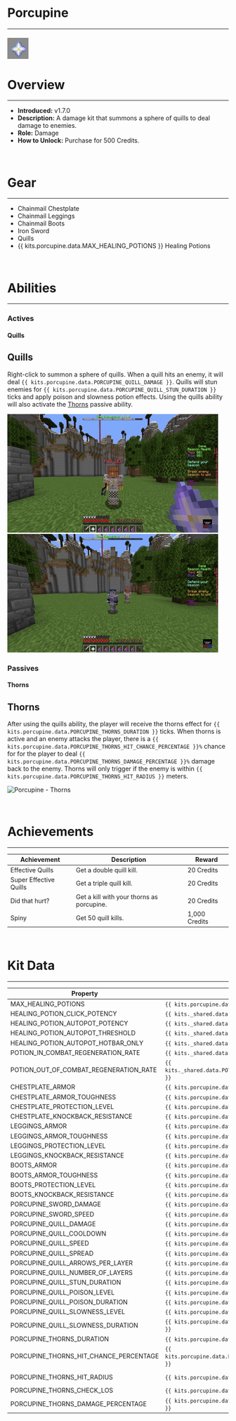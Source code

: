 # Porcupine

---

#### ![porcupine-icon](../assets/icons/kits/porcupine-icon.jpg)

# Overview

---

- **Introduced:** v1.7.0
- **Description:** A damage kit that summons a sphere of quills to deal damage to enemies.
- **Role:** Damage
- **How to Unlock:** Purchase for 500 Credits.

<br />

# Gear

---

- Chainmail Chestplate
- Chainmail Leggings
- Chainmail Boots
- Iron Sword
- Quills
- {{ kits.porcupine.data.MAX_HEALING_POTIONS }} Healing Potions

<br />

# Abilities

---

### Actives

<!-- tabs:start -->

#### **Quills**

## Quills

Right-click to summon a sphere of quills. When a quill hits an enemy, it will deal `{{ kits.porcupine.data.PORCUPINE_QUILL_DAMAGE }}`. Quills will stun enemies for `{{ kits.porcupine.data.PORCUPINE_QUILL_STUN_DURATION }}` ticks and apply poison and slowness potion effects. Using the quills ability will also activate the [Thorns](#thorns) passive ability.

![Porcupine - Quills 1](../assets/kits/porcupine/Porcupine%20-%20Quills%201.gif)
![Porcupine - Quills 2](../assets/kits/porcupine/Porcupine%20-%20Quills%202.gif)

<!-- tabs:end -->

### Passives

<!-- tabs:start -->

#### **Thorns**

## Thorns

After using the quills ability, the player will receive the thorns effect for `{{ kits.porcupine.data.PORCUPINE_THORNS_DURATION }}` ticks. When thorns is active and an enemy attacks the player, there is a `{{ kits.porcupine.data.PORCUPINE_THORNS_HIT_CHANCE_PERCENTAGE }}%` chance for for the player to deal `{{ kits.porcupine.data.PORCUPINE_THORNS_DAMAGE_PERCENTAGE }}%` damage back to the enemy. Thorns will only trigger if the enemy is within `{{ kits.porcupine.data.PORCUPINE_THORNS_HIT_RADIUS }}` meters.

![Porcupine - Thorns](../assets/kits/porcupine/Porcupine%20-%20Thorns.gif)

<!-- tabs:end -->
<br />

# Achievements

---

<!-- prettier-ignore -->
| Achievement | Description | Reward |
| ----------- | ----------- | ------ |
| Effective Quills | Get a double quill kill. | 20 Credits |
| Super Effective Quills | Get a triple quill kill. | 20 Credits |
| Did that hurt? | Get a kill with your thorns as porcupine. | 20 Credits |
| Spiny | Get 50 quill kills. | 1,000 Credits |

<br />

# Kit Data

---

<!-- prettier-ignore -->
| Property | Value | Description |
|----------|-------|-------------|
| MAX_HEALING_POTIONS | `{{ kits.porcupine.data.MAX_HEALING_POTIONS }}` | {{ kitDataSharedDescriptions.MAX_HEALING_POTIONS }} |
| HEALING_POTION_CLICK_POTENCY | `{{ kits._shared.data.HEALING_POTION_CLICK_POTENCY }}` | {{ kitDataSharedDescriptions.HEALING_POTION_CLICK_POTENCY }} |
| HEALING_POTION_AUTOPOT_POTENCY | `{{ kits._shared.data.HEALING_POTION_AUTOPOT_POTENCY }}` | {{ kitDataSharedDescriptions.HEALING_POTION_AUTOPOT_POTENCY }} |
| HEALING_POTION_AUTOPOT_THRESHOLD | `{{ kits._shared.data.HEALING_POTION_AUTOPOT_THRESHOLD }}` | {{ kitDataSharedDescriptions.HEALING_POTION_AUTOPOT_THRESHOLD }} |
| HEALING_POTION_AUTOPOT_HOTBAR_ONLY | `{{ kits._shared.data.HEALING_POTION_AUTOPOT_HOTBAR_ONLY }}` | {{ kitDataSharedDescriptions.HEALING_POTION_AUTOPOT_HOTBAR_ONLY }} |
| POTION_IN_COMBAT_REGENERATION_RATE | `{{ kits._shared.data.POTION_IN_COMBAT_REGENERATION_RATE }}` | {{ kitDataSharedDescriptions.POTION_IN_COMBAT_REGENERATION_RATE }} |
| POTION_OUT_OF_COMBAT_REGENERATION_RATE | `{{ kits._shared.data.POTION_OUT_OF_COMBAT_REGENERATION_RATE }}` | {{ kitDataSharedDescriptions.POTION_OUT_OF_COMBAT_REGENERATION_RATE }} |
| CHESTPLATE_ARMOR | `{{ kits.porcupine.data.CHESTPLATE_ARMOR }}` | {{ kitDataSharedDescriptions.CHESTPLATE_ARMOR }} |
| CHESTPLATE_ARMOR_TOUGHNESS | `{{ kits.porcupine.data.CHESTPLATE_ARMOR_TOUGHNESS }}` | {{ kitDataSharedDescriptions.CHESTPLATE_ARMOR_TOUGHNESS }} |
| CHESTPLATE_PROTECTION_LEVEL | `{{ kits.porcupine.data.CHESTPLATE_PROTECTION_LEVEL }}` | {{ kitDataSharedDescriptions.CHESTPLATE_PROTECTION_LEVEL }} |
| CHESTPLATE_KNOCKBACK_RESISTANCE | `{{ kits.porcupine.data.CHESTPLATE_KNOCKBACK_RESISTANCE }}` | {{ kitDataSharedDescriptions.CHESTPLATE_KNOCKBACK_RESISTANCE }} |
| LEGGINGS_ARMOR | `{{ kits.porcupine.data.LEGGINGS_ARMOR }}` | {{ kitDataSharedDescriptions.LEGGINGS_ARMOR }} |
| LEGGINGS_ARMOR_TOUGHNESS | `{{ kits.porcupine.data.LEGGINGS_ARMOR_TOUGHNESS }}` | {{ kitDataSharedDescriptions.LEGGINGS_ARMOR_TOUGHNESS }} |
| LEGGINGS_PROTECTION_LEVEL | `{{ kits.porcupine.data.LEGGINGS_PROTECTION_LEVEL }}` | {{ kitDataSharedDescriptions.LEGGINGS_PROTECTION_LEVEL }} |
| LEGGINGS_KNOCKBACK_RESISTANCE | `{{ kits.porcupine.data.LEGGINGS_KNOCKBACK_RESISTANCE }}` | {{ kitDataSharedDescriptions.LEGGINGS_KNOCKBACK_RESISTANCE }} |
| BOOTS_ARMOR | `{{ kits.porcupine.data.BOOTS_ARMOR }}` | {{ kitDataSharedDescriptions.BOOTS_ARMOR }} |
| BOOTS_ARMOR_TOUGHNESS | `{{ kits.porcupine.data.BOOTS_ARMOR_TOUGHNESS }}` | {{ kitDataSharedDescriptions.BOOTS_ARMOR_TOUGHNESS }} |
| BOOTS_PROTECTION_LEVEL | `{{ kits.porcupine.data.BOOTS_PROTECTION_LEVEL }}` | {{ kitDataSharedDescriptions.BOOTS_PROTECTION_LEVEL }} |
| BOOTS_KNOCKBACK_RESISTANCE | `{{ kits.porcupine.data.BOOTS_KNOCKBACK_RESISTANCE }}` | {{ kitDataSharedDescriptions.BOOTS_KNOCKBACK_RESISTANCE }} |
| PORCUPINE_SWORD_DAMAGE | `{{ kits.porcupine.data.PORCUPINE_SWORD_DAMAGE }}` | The base damage of the sword. |
| PORCUPINE_SWORD_SPEED | `{{ kits.porcupine.data.PORCUPINE_SWORD_SPEED }}` | The base speed of the sword. |
| PORCUPINE_QUILL_DAMAGE | `{{ kits.porcupine.data.PORCUPINE_QUILL_DAMAGE }}` | The damage of each quill. |
| PORCUPINE_QUILL_COOLDOWN | `{{ kits.porcupine.data.PORCUPINE_QUILL_COOLDOWN }}` | The cooldown, in ticks, of the quills ability. |
| PORCUPINE_QUILL_SPEED | `{{ kits.porcupine.data.PORCUPINE_QUILL_SPEED }}` | The speed multiplier of each quill. |
| PORCUPINE_QUILL_SPREAD | `{{ kits.porcupine.data.PORCUPINE_QUILL_SPREAD }}` | The random spread value for each quill. |
| PORCUPINE_QUILL_ARROWS_PER_LAYER | `{{ kits.porcupine.data.PORCUPINE_QUILL_ARROWS_PER_LAYER }}` | The number of quills that are in each layer in the summoned quill sphere. |
| PORCUPINE_QUILL_NUMBER_OF_LAYERS | `{{ kits.porcupine.data.PORCUPINE_QUILL_NUMBER_OF_LAYERS }}` | The number of layers that are in the summoned quill sphere. |
| PORCUPINE_QUILL_STUN_DURATION | `{{ kits.porcupine.data.PORCUPINE_QUILL_STUN_DURATION }}` | The duration, in ticks, of the quill's stun effect. |
| PORCUPINE_QUILL_POISON_LEVEL | `{{ kits.porcupine.data.PORCUPINE_QUILL_POISON_LEVEL }}` | The level of the quill's poison effect. |
| PORCUPINE_QUILL_POISON_DURATION | `{{ kits.porcupine.data.PORCUPINE_QUILL_POISON_DURATION }}` | The duration, in ticks, of the quill's poison effect. |
| PORCUPINE_QUILL_SLOWNESS_LEVEL | `{{ kits.porcupine.data.PORCUPINE_QUILL_SLOWNESS_LEVEL }}` | The level of the quill's slowness effect. |
| PORCUPINE_QUILL_SLOWNESS_DURATION | `{{ kits.porcupine.data.PORCUPINE_QUILL_SLOWNESS_DURATION }}` | The duration, in ticks, of the quill's slowness effect. |
| PORCUPINE_THORNS_DURATION | `{{ kits.porcupine.data.PORCUPINE_THORNS_DURATION }}` | The duration, in ticks, of the thorns ability. |
| PORCUPINE_THORNS_HIT_CHANCE_PERCENTAGE | `{{ kits.porcupine.data.PORCUPINE_THORNS_HIT_CHANCE_PERCENTAGE }}` | The probability (percentage) that the thorns ability will deal damage. |
| PORCUPINE_THORNS_HIT_RADIUS | `{{ kits.porcupine.data.PORCUPINE_THORNS_HIT_RADIUS }}` | The distance, in meters, around the player in which the thorns ability can deal damage.  |
| PORCUPINE_THORNS_CHECK_LOS | `{{ kits.porcupine.data.PORCUPINE_THORNS_CHECK_LOS }}` | Whether the thorns ability will check line of sight. |
| PORCUPINE_THORNS_DAMAGE_PERCENTAGE | `{{ kits.porcupine.data.PORCUPINE_THORNS_DAMAGE_PERCENTAGE }}` | The percentage of damage that the thorns ability will deal back to the enemy. |
